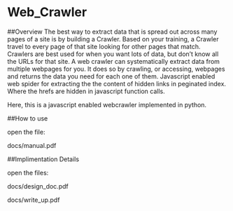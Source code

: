 # Web_Crawler

##Overview
The best way to extract data that is spread out across many pages of a site is by building a Crawler. Based on your training, a Crawler travel to every page of that site looking for other pages that match. Crawlers are best used for when you want lots of data, but don’t know all the URLs for that site. A web crawler can systematically extract data from multiple webpages for you. It does so by crawling, or accessing, webpages and returns the data you need for each one of them.
Javascript enabled web spider for extracting the the content of hidden links in peginated index. Where the hrefs are hidden in javascript function calls.

Here, this is a javascript enabled webcrawler implemented in python. 


##How to use

open the file:

docs/manual.pdf 


##Implimentation Details

open the files:

docs/design_doc.pdf

docs/write_up.pdf

